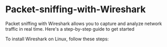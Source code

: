 # Packet-sniffing-with-Wireshark
Packet sniffing with Wireshark allows you to capture and analyze network traffic in real time. Here's a step-by-step guide to get started

To install Wireshark on Linux, follow these steps:
